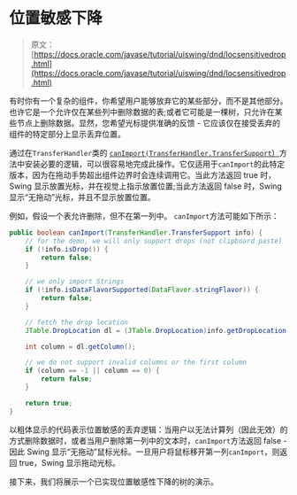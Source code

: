 # 位置敏感下降

> 原文： [https://docs.oracle.com/javase/tutorial/uiswing/dnd/locsensitivedrop.html](https://docs.oracle.com/javase/tutorial/uiswing/dnd/locsensitivedrop.html)

有时你有一个复杂的组件，你希望用户能够放弃它的某些部分，而不是其他部分。也许它是一个允许仅在某些列中删除数据的表;或者它可能是一棵树，只允许在某些节点上删除数据。显然，您希望光标提供准确的反馈 - 它应该仅在接受丢弃的组件的特定部分上显示丢弃位置。

通过在`TransferHandler`类的 [`canImport(TransferHandler.TransferSupport`）](https://docs.oracle.com/javase/8/docs/api/javax/swing/TransferHandler.html#canImport-javax.swing.TransferHandler.TransferSupport-)方法中安装必要的逻辑，可以很容易地完成此操作。它仅适用于`canImport`的此特定版本，因为在拖动手势超出组件边界时会连续调用它。当此方法返回 true 时，Swing 显示放置光标，并在视觉上指示放置位置;当此方法返回 false 时，Swing 显示“无拖动”光标，并且不显示放置位置。

例如，假设一个表允许删除，但不在第一列中。 `canImport`方法可能如下所示：

```java
public boolean canImport(TransferHandler.TransferSupport info) {
    // for the demo, we will only support drops (not clipboard paste)
    if (!info.isDrop()) {
        return false;
    }

    // we only import Strings
    if (!info.isDataFlavorSupported(DataFlavor.stringFlavor)) {
        return false;
    }

    // fetch the drop location
    JTable.DropLocation dl = (JTable.DropLocation)info.getDropLocation();

    int column = dl.getColumn();

    // we do not support invalid columns or the first column
    if (column == -1 || column == 0) {
        return false;
    }

    return true;
}

```

以粗体显示的代码表示位置敏感的丢弃逻辑：当用户以无法计算列（因此无效）的方式删除数据时，或者当用户删除第一列中的文本时，`canImport`方法返回 false - 因此 Swing 显示“无拖动”鼠标光标。一旦用户将鼠标移开第一列`canImport`，则返回 true，Swing 显示拖动光标。

接下来，我们将展示一个已实现位置敏感性下降的树的演示。
